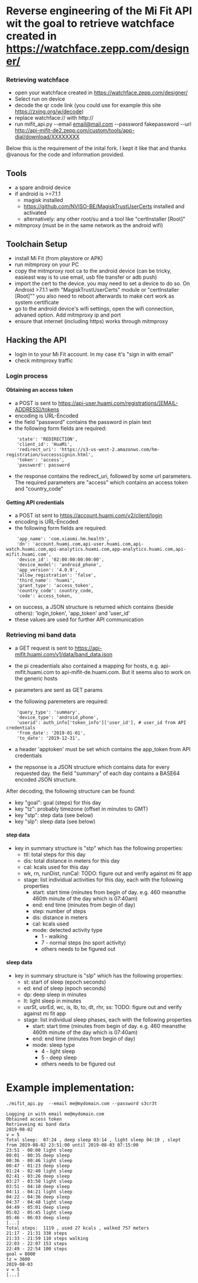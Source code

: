 # Reverse engineering of the Mi Fit API wit the goal to retrieve watchface created in https://watchface.zepp.com/designer/

### Retrieving watchface

- open your watchface created in https://watchface.zepp.com/designer/
- Select run on device
- decode the qr code link (you could use for example this site https://zxing.org/w/decode)
- replace watchface:// with http://
- run mifit_api.py --email email@mail.com --password fakepassword --url http://api-mifit-de2.zepp.com/custom/tools/app-dial/download/XXXXXXXX



Below this is the requirement of the inital fork. I kept it like that and thanks @vanous for the code and information provided.
## Tools

- a spare android device
- if android is >=7.1.1
    - magisk installed
    - https://github.com/NVISO-BE/MagiskTrustUserCerts installed and activated
    - alternatively: any other root/su and a tool like "certInstaller [Root]"
- mitmproxy (must be in the same network as the android wifi)


## Toolchain Setup

- install Mi Fit (from playstore or APK)
- run mitmproxy on your PC
- copy the mitmproxy root ca to the android device (can be tricky, easieast way is to use email, usb file transfer or adb push)
- import the cert to the device. you may need to set a device to do so. On Android >7.1.1 with "MagiskTrustUserCerts" module or "certInstaller [Root]"" you also need to reboot afterwards to make cert work as system certificate
- go to the android device's wifi settings, open the wifi connection, advaned option. Add mitmproxy ip and port
- ensure that internet (including https) works through mitmproxy


## Hacking the API

- login in to your Mi Fit account. In my case it's "sign in with email"
- check mitmproxy traffic

### Login process

#### Obtaining an access token

- a POST is sent to https://api-user.huami.com/registrations/[EMAIL-ADDRESS]/tokens
- encoding is URL-Encoded
- the field "password" contains the password in plain text
- the following form fields are required:

```
	'state': 'REDIRECTION',
	'client_id': 'HuaMi',
	'redirect_uri': 'https://s3-us-west-2.amazonws.com/hm-registration/successsignin.html',
	'token': 'access',
	'password': password
```

- the response contains the redirect_uri, followed by some url parameters. The required parameters are "access" which contains an access token and "country_code"

#### Getting API credentials

- a POST ist sent to https://account.huami.com/v2/client/login
- encoding is URL-Encoded
- the following form fields are required:

```
	'app_name': 'com.xiaomi.hm.health',
	'dn': 'account.huami.com,api-user.huami.com,api-watch.huami.com,api-analytics.huami.com,app-analytics.huami.com,api-mifit.huami.com',
	'device_id': '02:00:00:00:00:00',
	'device_model': 'android_phone',
	'app_version': '4.0.9',
	'allow_registration': 'false',
	'third_name': 'huami',
	'grant_type': 'access_token',
	'country_code': country_code,
	'code': access_token,
```

- on success, a JSON structure is returned which contains (beside others): 'login_token', 'app_token' and 'user_id'
- these values are used for further API communication


### Retrieving mi band data

- a GET request is sent to https://api-mifit.huami.com/v1/data/band_data.json
- the pi creadentials also contained a mapping for hosts, e.g. api-mifit.huami.com to api-mifit-de.huami.com. But it seems also to work on the generic hosts 
- parameters are sent as GET params

- the following paremeters are required:

```
	'query_type': 'summary',
	'device_type': 'android_phone',
	'userid': auth_info['token_info']['user_id'], # user_id from API credentials
	'from_date': '2019-01-01',
	'to_date': '2019-12-31',
```

- a header 'apptoken' must be set which contains the app_token from API credentials

- the repsonse is a JSON structure which contains data for every requested day. the field "summary" of each day contains a BASE64 encoded JSON structure.

After decoding, the following structure can be found:

- key "goal": goal (steps) for this day
- key "tz": probably timezone (offset in minutes to GMT)
- key "stp": step data (see below)
- key "slp": sleep data (see below)

#### step data

- key in summary structure is "stp" which has the following properties:
    - ttl: total steps for this day
    - dis: total distance in meters for this day
    - cal: kcals used for this day
    - wk, rn, runDist, runCal: TODO: figure out and verify against mi fit app
    - stage: list individual activities for this day, each with the following properties
        - start: start time (minutes from begin of day. e.g. 460 meansthe 460th minute of the day which is 07:40am)
        - end: end time (minutes from begin of day)
        - step: number of steps
        - dis: distance in meters
        - cal: kcals used
        - mode: detected activity type
            - 1 - walking
            - 7 - normal steps (no sport activity)
            - others needs to be figured out


#### sleep data

- key in summary structure is "slp" which has the following properties:
    - st: start of sleep (epoch seconds)
    - ed: end of sleep (epoch seconds)
    - dp: deep sleep in minutes
    - lt: light sleep in minutes
    - usrSt, usrEd, wc, is, lb, to, dt, rhr, ss: TODO: figure out and verify against mi fit app
    - stage: list individual sleep phases, each with the following properties
        - start: start time (minutes from begin of day. e.g. 460 meansthe 460th minute of the day which is 07:40am)
        - end: end time (minutes from begin of day)
        - mode: sleep type
            - 4 - light sleep
            - 5 - deep sleep
            - others needs to be figured out

# Example implementation:

```
./mifit_api.py  --email me@mydomain.com --password s3cr3t

Logging in with email me@mydomain.com
Obtained access token
Retrieveing mi band data
2019-08-02
v = 5
Total sleep:  07:24 , deep sleep 03:14 , light sleep 04:10 , slept from 2019-08-02 23:51:00 until 2019-08-03 07:15:00
23:51 - 00:00 light sleep
00:01 - 00:35 deep sleep
00:36 - 00:46 light sleep
00:47 - 01:23 deep sleep
01:24 - 02:40 light sleep
02:41 - 03:26 deep sleep
03:27 - 03:50 light sleep
03:51 - 04:10 deep sleep
04:11 - 04:21 light sleep
04:22 - 04:36 deep sleep
04:37 - 04:48 light sleep
04:49 - 05:01 deep sleep
05:02 - 05:45 light sleep
05:46 - 06:03 deep sleep
[...]
Total steps:  1119 , used 27 kcals , walked 757 meters
21:17 - 21:31 338 steps 
21:33 - 21:59 110 steps walking
22:03 - 22:07 153 steps 
22:49 - 22:54 100 steps 
goal = 8000
tz = 3600
2019-08-03
v = 5
[...]
```
